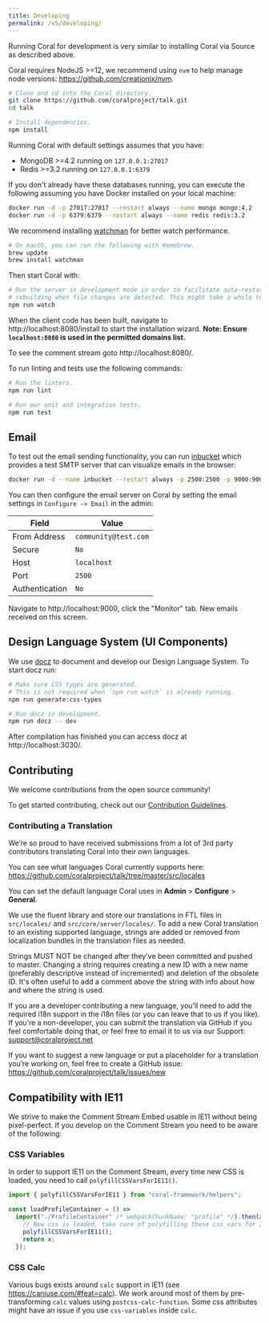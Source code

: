 ```yaml
---
title: Developing
permalink: /v5/developing/
---
```


Running Coral for development is very similar to installing Coral via Source as
described above.

Coral requires NodeJS >=12, we recommend using `nvm` to help manage node
versions: https://github.com/creationix/nvm.

```bash
# Clone and cd into the Coral directory.
git clone https://github.com/coralproject/talk.git
cd talk

# Install dependencies.
npm install
```

Running Coral with default settings assumes that you have:

- MongoDB >=4.2 running on `127.0.0.1:27017`
- Redis >=3.2 running on `127.0.0.1:6379`

If you don't already have these databases running, you can execute the following
assuming you have Docker installed on your local machine:

```bash
docker run -d -p 27017:27017 --restart always --name mongo mongo:4.2
docker run -d -p 6379:6379 --restart always --name redis redis:3.2
```

We recommend installing [watchman](https://facebook.github.io/watchman/docs/install.html) for better watch
performance.

```bash
# On macOS, you can run the following with Homebrew.
brew update
brew install watchman
```

Then start Coral with:

```bash
# Run the server in development mode in order to facilitate auto-restarting and
# rebuilding when file changes are detected. This might take a while to fully run.
npm run watch
```

When the client code has been built, navigate to http://localhost:8080/install
to start the installation wizard. **Note: Ensure `localhost:8080` is used in the permitted domains list.**

To see the comment stream goto http://localhost:8080/.

To run linting and tests use the following commands:

```bash
# Run the linters.
npm run lint

# Run our unit and integration tests.
npm run test
```

## Email

To test out the email sending functionality, you can run [inbucket](https://www.inbucket.org/)
which provides a test SMTP server that can visualize emails in the browser:

```bash
docker run -d --name inbucket --restart always -p 2500:2500 -p 9000:9000 inbucket/inbucket
```

You can then configure the email server on Coral
by setting the email settings in
`Configure -> Email` in the admin:

| Field          | Value                |
| -------------- | -------------------- |
| From Address   | `community@test.com` |
| Secure         | `No`                 |
| Host           | `localhost`          |
| Port           | `2500`               |
| Authentication | `No`                 |

Navigate to http://localhost:9000, click the "Monitor" tab. New emails received
on this screen.

## Design Language System (UI Components)

We use [docz](https://docz.site) to document and develop our Design Language System. To start docz run:

```bash
# Make sure CSS types are generated.
# This is not required when `npm run watch` is already running.
npm run generate:css-types

# Run docz in development.
npm run docz -- dev
```

After compilation has finished you can access docz at http://localhost:3030/.


## Contributing

We welcome contributions from the open source community!

To get started contributing, check out our [Contribution Guidelines](https://github.com/coralproject/talk/blob/master/CONTRIBUTING.md).

### Contributing a Translation

We’re so proud to have received submissions from a lot of 3rd party contributors translating Coral into their own languages.

You can see what languages Coral currently supports here: https://github.com/coralproject/talk/tree/master/src/locales

You can set the default language Coral uses in **Admin** > **Configure** > **General**. 

We use the fluent library and store our translations in FTL files in `src/locales/` and `src/core/server/locales/`. To add a new Coral translation to an existing supported language, strings are added or removed from localization bundles in the translation files as needed. 

Strings MUST NOT be changed after they've been committed and pushed to master. Changing a string requires creating a new ID with a new name (preferably descriptive instead of incremented) and deletion of the obsolete ID. It's often useful to add a comment above the string with info about how and where the string is used.

If you are a developer contributing a new language, you’ll need to add the required i18n support in the i18n files (or you can leave that to us if you like). If you’re a non-developer, you can submit the translation via GitHub if you feel comfortable doing that, or feel free to email it to us via our Support: support@coralproject.net

If you want to suggest a new language or put a placeholder for a translation you’re working on, feel free to create a GitHub issue: https://github.com/coralproject/talk/issues/new

## Compatibility with IE11

We strive to make the Comment Stream Embed usable in IE11 without being pixel-perfect. If you develop on the Comment Stream you need to be aware of the following:

### CSS Variables

In order to support IE11 on the Comment Stream, every time new CSS is loaded, you need to call `polyfillCSSVarsForIE11()`.

```ts
import { polyfillCSSVarsForIE11 } from "coral-framework/helpers";

const loadProfileContainer = () =>
  import("./ProfileContainer" /* webpackChunkName: "profile" */).then(x => {
    // New css is loaded, take care of polyfilling those css vars for IE11.
    polyfillCSSVarsForIE11();
    return x;
  });
```

### CSS Calc

Various bugs exists around `calc` support in IE11 (see https://caniuse.com/#feat=calc). We work around most of them by pre-transforming `calc` values using `postcss-calc-function`. Some css attributes might have an issue if you use `css-variables` inside `calc`.
